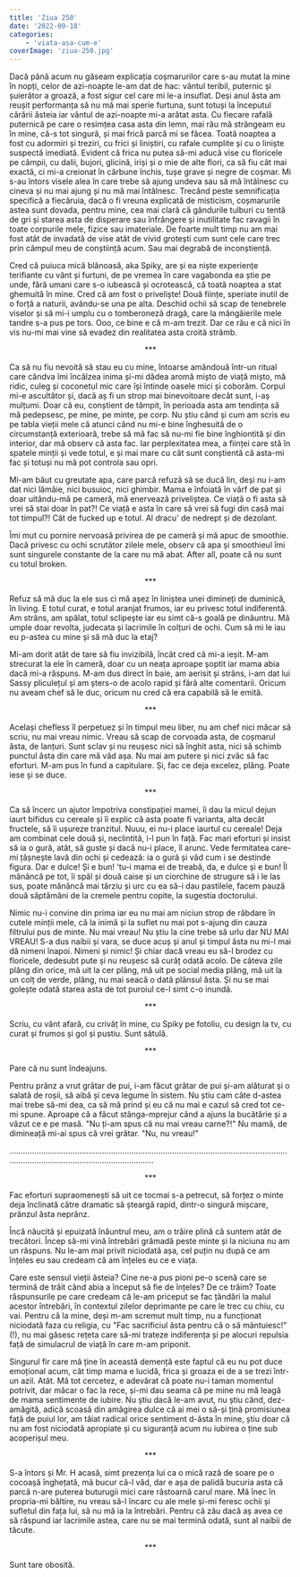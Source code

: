 ```yaml
---
title: 'Ziua 250'
date: '2022-09-18'
categories:
    - 'viata-asa-cum-e'
coverImage: 'ziua-250.jpg'
---
```


Dacă până acum nu găseam explicația coșmarurilor care s-au mutat la mine în nopți, celor de azi-noapte le-am dat de hac: vântul teribil, puternic și șuierător a groază, a fost sigur cel care mi le-a insuflat. Deși anul ăsta am reușit performanța să nu mă mai sperie furtuna, sunt totuși la începutul cărării ăsteia iar vântul de azi-noapte mi-a arătat asta. Cu fiecare rafală puternică pe care o resimțea casa asta din lemn, mai rău mă strângeam eu în mine, că-s tot singură, și mai frică parcă mi se făcea. Toată noaptea a fost cu adormiri și treziri, cu frici și liniștiri, cu rafale cumplite și cu o liniște suspectă imediată. Evident că frica nu putea să-mi aducă vise cu floricele pe câmpii, cu dalii, bujori, glicină, iriși și o mie de alte flori, ca să fiu cât mai exactă, ci mi-a creionat în cărbune închis, tușe grave și negre de coșmar. Mi s-au întors visele alea în care trebe să ajung undeva sau să mă întâlnesc cu cineva și nu mai ajung și nu mă mai întâlnesc. Trecând peste semnificația specifică a fiecăruia, dacă o fi vreuna explicată de misticism, coșmarurile astea sunt dovada, pentru mine, cea mai clară că gândurile tulburi cu tentă de gri și starea asta de disperare sau înfrângere și inutilitate fac ravagii în toate corpurile mele, fizice sau imateriale. De foarte mult timp nu am mai fost atât de invadată de vise atât de vivid grotești cum sunt cele care trec prin câmpul meu de conștiință acum. Sau mai degrabă de inconștiență.

Cred că puiuca mică blănoasă, aka Spiky, are și ea niște experiențe terifiante cu vânt și furtuni, de pe vremea în care vagabonda ea știe pe unde, fără umani care s-o iubească și ocrotească, că toată noaptea a stat ghemuită în mine. Cred că am fost o priveliște! Două ființe, speriate inutil de o forță a naturii, avându-se una pe alta. Deschid ochii să scap de tenebrele viselor și să mi-i umplu cu o tomberoneză dragă, care la mângâierile mele tandre s-a pus pe tors. Ooo, ce bine e că m-am trezit. Dar ce rău e că nici în vis nu-mi mai vine să evadez din realitatea asta croită strâmb.

<p style="text-align: center;">***</p>

Ca să nu fiu nevoită să stau eu cu mine, întoarse amândouă într-un ritual care cândva îmi încălzea inima și-mi dădea aromă mișto de viață mișto, mă ridic, culeg și coconetul mic care își întinde oasele mici și coborâm. Corpul mi-e ascultător și, dacă aș fi un strop mai binevoitoare decât sunt, i-aș mulțumi. Doar că eu, conștient de tâmpit, în perioada asta am tendința să mă pedepsesc, pe mine, pe minte, pe corp. Nu știu când și cum am scris eu pe tabla vieții mele că atunci când nu mi-e bine înghesuită de o circumstanță exterioară, trebe să mă fac să nu-mi fie bine înghiontită și din interior, dar mă observ că asta fac. Iar perplexitatea mea, a ființei care stă în spatele minții și vede totul, e și mai mare cu cât sunt conștientă că asta-mi fac și totuși nu mă pot controla sau opri.

Mi-am băut cu greutate apa, care parcă refuză să se ducă lin, deși nu i-am dat nici lămâie, nici busuioc, nici ghimbir. Mama e înfoiată în vârf de pat și doar uitându-mă pe cameră, mă enervează priveliștea. Ce viață o fi asta să vrei să stai doar în pat?! Ce viață e asta în care să vrei să fugi din casă mai tot timpul?! Cât de fucked up e totul. Al dracu' de nedrept și de dezolant.

Îmi mut cu pornire nervoasă privirea de pe cameră și mă apuc de smoothie. Dacă privesc cu ochi scrutător zilele mele, observ că apa și smoothieul îmi sunt singurele constante de la care nu mă abat. After all, poate că nu sunt cu totul broken.

<p style="text-align: center;">***</p>

Refuz să mă duc la ele sus ci mă așez în liniștea unei dimineți de duminică, în living. E totul curat, e totul aranjat frumos, iar eu privesc totul indiferentă. Am strâns, am spălat, totul sclipește iar eu simt că-s goală pe dinăuntru. Mă umple doar revolta, judecata și lacrimile în colțuri de ochi. Cum să mi le iau eu p-astea cu mine și să mă duc la etaj?

Mi-am dorit atât de tare să fiu invizibilă, încât cred că mi-a ieșit. M-am strecurat la ele în cameră, doar cu un neața aproape șoptit iar mama abia dacă mi-a răspuns. M-am dus direct în baie, am aerisit și strâns, i-am dat lui Sassy pliculețul și am șters-o de acolo rapid și fără alte comentarii. Oricum nu aveam chef să le duc, oricum nu cred că era capabilă să le emită.

<p style="text-align: center;">***</p>

Același chefless îl perpetuez și în timpul meu liber, nu am chef nici măcar să scriu, nu mai vreau nimic. Vreau să scap de corvoada asta, de coșmarul ăsta, de lanțuri. Sunt sclav și nu reușesc nici să înghit asta, nici să schimb punctul ăsta din care mă văd așa. Nu mai am putere și nici zvâc să fac eforturi. M-am pus în fund a capitulare. Și, fac ce deja excelez, plâng. Poate iese și se duce.

<p style="text-align: center;">***</p>

Ca să încerc un ajutor împotriva constipației mamei, îi dau la micul dejun iaurt bifidus cu cereale și îi explic că asta poate fi varianta, alta decât fructele, să îi ușureze tranzitul. Nuuu, ei nu-i place iaurtul cu cereale! Deja am combinat cele două și, neclintită, i-l pun în față. Fac mari eforturi și insist să ia o gură, atât, să guste și dacă nu-i place, îl arunc. Vede fermitatea care-mi țâșnește lavă din ochi și cedează: ia o gură și văd cum i se destinde figura. Dar e dulce! Și e bun! 'tu-i mama ei de treabă, da, e dulce și e bun! Îl mănâncă pe tot, îi spăl și două caise și un ciorchine de strugure să i le las sus, poate mănâncă mai târziu și urc cu ea să-i dau pastilele, facem pauză două săptămâni de la cremele pentru copite, la sugestia doctorului.

Nimic nu-i convine din prima iar eu nu mai am niciun strop de răbdare în cutele minții mele, că la inimă și la suflet nu mai pot s-ajung din cauza filtrului pus de minte. Nu mai vreau! Nu știu la cine trebe să urlu dar NU MAI VREAU! S-a dus naibii și vara, se duce acuș și anul și timpul ăsta nu mi-l mai dă nimeni înapoi. Nimeni și nimic! Și chiar dacă vreau eu să-l brodez cu floricele, dedesubt pute și nu reușesc să curăț odată acolo. De câteva zile plâng din orice, mă uit la cer plâng, mă uit pe social media plâng, mă uit la un colț de verde, plâng, nu mai seacă o dată plânsul ăsta. Și nu se mai golește odată starea asta de tot puroiul ce-l simt c-o inundă.

<p style="text-align: center;">***</p>

Scriu, cu vânt afară, cu crivăț în mine, cu Spiky pe fotoliu, cu design la tv, cu curat și frumos și gol și pustiu. Sunt sătulă.

<p style="text-align: center;">***</p>

Pare că nu sunt îndeajuns.

Pentru prânz a vrut grătar de pui, i-am făcut grătar de pui și-am alăturat și o salată de roșii, să aibă și ceva legume în sistem. Nu știu cam câte d-astea mai trebe să-mi dea, ca să mă prind și eu că nu mai e cazul să cred tot ce-mi spune. Aproape că a făcut stânga-mprejur când a ajuns la bucătărie și a văzut ce e pe masă. "Nu ți-am spus că nu mai vreau carne?!" Nu mamă, de dimineață mi-ai spus că vrei grătar. "Nu, nu vreau!"

…………………………………………………………………………………………………………………….......................................................

<p style="text-align: center;">***</p>

Fac eforturi supraomenești să uit ce tocmai s-a petrecut, să forțez o minte deja înclinată către dramatic să șteargă rapid, dintr-o singură mișcare, prânzul ăsta neprânz.

Încă năucită și epuizată înăuntrul meu, am o trăire plină că suntem atât de trecători. Încep să-mi vină întrebări grămadă peste minte și la niciuna nu am un răspuns. Nu le-am mai privit niciodată așa, cel puțin nu după ce am înțeles eu sau credeam că am înțeles eu ce e viața.

Care este sensul vieții ăsteia? Cine ne-a pus pioni pe-o scenă care se termină de trăit când abia a început să fie de înțeles? De ce trăim? Toate răspunsurile pe care credeam că le-am priceput se fac țândări la malul acestor întrebări, în contextul zilelor deprimante pe care le trec cu chiu, cu vai. Pentru că la mine, deși m-am scremut mult timp, nu a funcționat niciodată faza cu religia, cu "Fac sacrificiul ăsta pentru că o să mântuiesc!"(!), nu mai găsesc rețeta care să-mi trateze indiferența și pe alocuri repulsia față de simulacrul de viață în care m-am priponit.

Singurul fir care mă ține în această demență este faptul că eu nu pot duce emoțional acum, cât timp mama e lucidă, frica și groaza ei de a se trezi într-un azil. Atât. Mă tot cercetez, e adevărat că poate nu-i taman momentul potrivit, dar măcar o fac la rece, și-mi dau seama că pe mine nu mă leagă de mama sentimente de iubire. Nu știu dacă le-am avut, nu știu când, dez-amăgită, adică scoasă din amăgirea dulce că ai mei o să-și țină promisiunea față de puiul lor, am tăiat radical orice sentiment d-ăsta în mine, știu doar că nu am fost niciodată apropiate și cu siguranță acum nu iubirea o ține sub acoperișul meu.

<p style="text-align: center;">***</p>

S-a întors și Mr. H acasă, simt prezența lui ca o mică rază de soare pe o cocoașă înghețată, mă bucur că-l văd, dar e așa de palidă bucuria asta că parcă n-are puterea buturugii mici care răstoarnă carul mare. Mă înec în propria-mi băltire, nu vreau să-l încarc cu ale mele și-mi feresc ochii și sufletul din fața lui, să nu mă ia la întrebări. Pentru că zău dacă aș avea ce să răspund iar lacrimile astea, care nu se mai termină odată, sunt al naibii de tăcute.

<p style="text-align: center;">***</p>

Sunt tare obosită.
